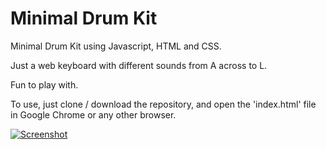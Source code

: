 # Minimal Drum Kit
Minimal Drum Kit using Javascript, HTML and CSS.

Just a web keyboard with different sounds from A across to L.

Fun to play with.

To use, just clone / download the repository, and open the 'index.html' file in Google Chrome or any other browser.

[![Screenshot](https://github.com/lowercaset/MinimalDrumKit/blob/master/overview.PNG)](#features)
